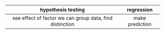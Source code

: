 |hypothesis testing| regression|
|:--:|:--:|
|see effect of factor we can group data, find distinction| make prediction|